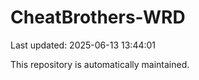 # CheatBrothers-WRD

Last updated: 2025-06-13 13:44:01

This repository is automatically maintained.
